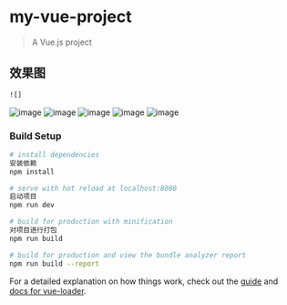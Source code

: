 # my-vue-project

> A Vue.js project

## 效果图
``` bash
![]
```
![image](./jietu/text1.JPG)
![image](./jietu/text2.JPG)
![image](./jietu/text3.JPG)
![image](./jietu/text4.JPG)
![image](./jietu/text5.JPG)
### Build Setup
``` bash
# install dependencies
安装依赖
npm install

# serve with hot reload at localhost:8080
启动项目
npm run dev

# build for production with minification
对项目进行打包
npm run build

# build for production and view the bundle analyzer report
npm run build --report
```


For a detailed explanation on how things work, check out the [guide](http://vuejs-templates.github.io/webpack/) and [docs for vue-loader](http://vuejs.github.io/vue-loader).
